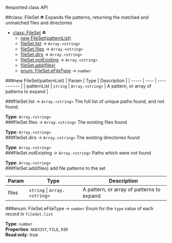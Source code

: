 #exported class API

<a name="exp_module_file-set^FileSet"></a>
##class: FileSet ⏏
Expands file patterns, returning the matched and unmatched files and directories


* [class: FileSet](#exp_module_file-set^FileSet) ⏏
  * [new FileSet(patternList)](#new_module_file-set^FileSet_new)
  * [fileSet.list](#module_file-set^FileSet#list) → `Array.<string>`
  * [fileSet.files](#module_file-set^FileSet#files) → `Array.<string>`
  * [fileSet.dirs](#module_file-set^FileSet#dirs) → `Array.<string>`
  * [fileSet.notExisting](#module_file-set^FileSet#notExisting) → `Array.<string>`
  * [fileSet.add(files)](#module_file-set^FileSet#add)
  * [enum: FileSet.eFileType](#module_file-set^FileSet.eFileType) → `number`

<a name="new_module_file-set^FileSet_new"></a>
###new FileSet(patternList)
| Param | Type | Description |
| ----- | ---- | ----------- |
| patternList | `string` \| `Array.<string>` | A pattern, or array of patterns to expand |

<a name="module_file-set^FileSet#list"></a>
###fileSet.list → `Array.<string>`
The full list of unique paths found, and not found.

**Type**: `Array.<string>`  
<a name="module_file-set^FileSet#files"></a>
###fileSet.files → `Array.<string>`
The existing files found

**Type**: `Array.<string>`  
<a name="module_file-set^FileSet#dirs"></a>
###fileSet.dirs → `Array.<string>`
The existing directories found

**Type**: `Array.<string>`  
<a name="module_file-set^FileSet#notExisting"></a>
###fileSet.notExisting → `Array.<string>`
Paths which were not found

**Type**: `Array.<string>`  
<a name="module_file-set^FileSet#add"></a>
###fileSet.add(files)
add file patterns to the set

| Param | Type | Description |
| ----- | ---- | ----------- |
| files | `string` \| `Array.<string>` | A pattern, or array of patterns to expand |

<a name="module_file-set^FileSet.eFileType"></a>
###enum: FileSet.eFileType → `number`
Enum for the `type` value of each record in `fileSet.list`

**Type**: `number`  
**Properties**: `NOEXIST`, `FILE`, `DIR`  
**Read only**: true  
